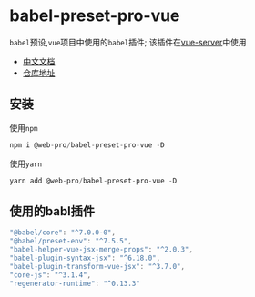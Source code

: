 
# babel-preset-pro-vue

`babel`预设,`vue`项目中使用的`babel`插件; 该插件在[vue-server](https://www.npmjs.com/package/@web-pro/vue-server)中使用

- [中文文档](https://webxiaoma.github.io/project-cli/docs/blogs/babel/babel-preset-pro-vue)
- [仓库地址](https://github.com/webxiaoma/project-cli/blob/master/packages/babel/babel-preset-pro-vue)


## 安装

使用`npm`

```js
npm i @web-pro/babel-preset-pro-vue -D
```

使用`yarn`

```js
yarn add @web-pro/babel-preset-pro-vue -D
```


## 使用的babl插件

```js
"@babel/core": "^7.0.0-0",
"@babel/preset-env": "^7.5.5",
"babel-helper-vue-jsx-merge-props": "^2.0.3",
"babel-plugin-syntax-jsx": "^6.18.0",
"babel-plugin-transform-vue-jsx": "^3.7.0",
"core-js": "^3.1.4",
"regenerator-runtime": "^0.13.3"
```